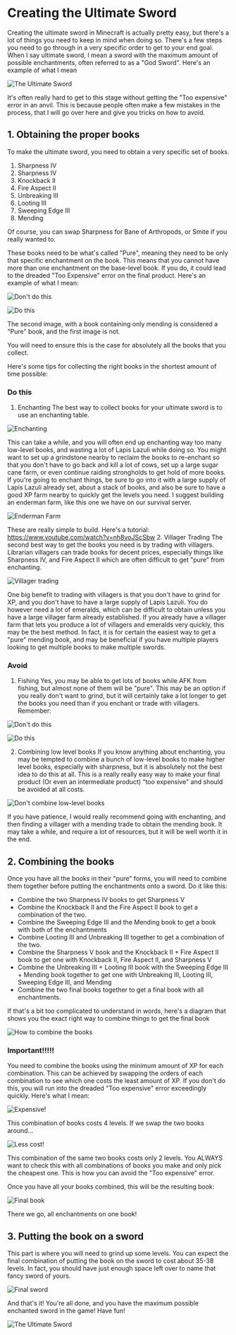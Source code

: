 # Creating the Ultimate Sword
Creating the ultimate sword in Minecraft is actually pretty easy, but there's a lot of things you need to keep in mind when doing so. There's a few steps you need to go through in a very specific order to get to your end goal. 
When I say ultimate sword, I mean a sword with the maximum amount of possible enchantments, often referred to as a "God Sword".  Here's an example of what I mean

![The Ultimate Sword](https://i.imgur.com/v1bJXuc.png)

It's often really hard to get to this stage without getting the "Too expensive" error in an anvil. This is because people often make a few mistakes in the process, that I will go over here and give you tricks on how to avoid.

## 1. Obtaining the proper books
To make the ultimate sword, you need to obtain a very specific set of books.

 1. Sharpness IV
 2. Sharpness IV
 3. Knockback II
 4. Fire Aspect II
 5. Unbreaking III
 6. Looting III
 7. Sweeping Edge III
 8. Mending

Of course, you can swap Sharpness for Bane of Arthropods, or Smite if you really wanted to.

These books need to be what's called "Pure", meaning they need to be only that specific enchantment on the book. This means that you cannot have more than one enchantment on the base-level book. If you do, it could lead to the dreaded "Too Expensive" error on the final product.
Here's an example of what I mean:

![Don't do this](https://i.imgur.com/xoqhAAV.png)

![Do this](https://i.imgur.com/jCd2aRy.png)

The second image, with a book containing only mending is considered a "Pure" book, and the first image is not.

You will need to ensure this is the case for absolutely all the books that you collect.

Here's some tips for collecting the right books in the shortest amount of time possible:

### Do this

1. Enchanting
The best way to collect books for your ultimate sword is to use an enchanting table.

![Enchanting](https://i.imgur.com/fPcLTXg.png)

This can take a while, and you will often end up enchanting way too many low-level books, and wasting a lot of Lapis Lazuli while doing so. You might want to set up a grindstone nearby to reclaim the books to re-enchant so that you don't have to go back and kill a lot of cows, set up a large sugar cane farm, or even continue raiding strongholds to get hold of more books.  If you're going to enchant things, be sure to go into it with a large supply of Lapis Lazuli already set, about a stack of books, and also be sure to have a good XP farm nearby to quickly get the levels you need.  I suggest building an enderman farm, like this one we have on our survival server.

![Enderman Farm](https://i.imgur.com/9lZfAqV.png)

These are really simple to build. Here's a tutorial: https://www.youtube.com/watch?v=nh8voJScSbw
2. Villager Trading
The second best way to get the books you need is by trading with villagers. Librarian villagers can trade books for decent prices, especially things like Sharpness IV, and Fire Aspect II which are often difficult to get "pure" from enchanting. 

![Villager trading](https://i.imgur.com/dvvTUZd.png)

One big benefit to trading with villagers is that you don't have to grind for XP, and you don't have to have a large supply of Lapis Lazuli. You do however need a lot of emeralds, which can be difficult to obtain unless you have a large villager farm already established. If you already have a villager farm that lets you produce a lot of villagers and emeralds very quickly, this may be the best method. In fact, it is for certain the easiest way to get a "pure" mending book, and may be beneficial if you have multiple players looking to get multiple books to make multiple swords.
### Avoid
1. Fishing
Yes, you may be able to get lots of books while AFK from fishing, but almost none of them will be "pure". This may be an option if you really don't want to grind, but it will certainly take a lot longer to get the books you need than if you enchant or trade with villagers.
Remember:

![Don't do this](https://i.imgur.com/xoqhAAV.png)

![Do this](https://i.imgur.com/jCd2aRy.png)

2. Combining low level books
If you know anything about enchanting, you may be tempted to combine a bunch of low-level books to make higher level books, especially with sharpness, but it is absolutely not the best idea to do this at all. This is a really really easy way to make your final product (Or even an intermediate product) "too expensive" and should be avoided at all costs.

![Don't combine low-level books](https://i.imgur.com/PaGuOQW.png)


If you have patience, I would really recommend going with enchanting, and then finding a villager with a mending trade to obtain the mending book. It may take a while, and require a lot of resources, but it will be well worth it in the end.

## 2. Combining the books
Once you have all the books in their "pure" forms, you will need to combine them together before putting the enchantments onto a sword.
Do it like this:

- Combine the two Sharpness IV books to get Sharpness V
 - Combine the Knockback II and the Fire Aspect II book to get a combination of the two.
 - Combine the Sweeping Edge III and the Mending book to get a book with both of the enchantments
 - Combine Looting III and Unbreaking III together to get a combination of the two.
 - Combine the Sharpness V book and the Knockback II + Fire Aspect II book to get one with Knockback II, Fire Aspect II, and Sharpness V
 - Combine the Unbreaking III + Looting III book with the Sweeping Edge III + Mending book together to get one with Unbreaking III, Looting III, Sweeping Edge III, and Mending
 - Combine the two final books together to get a final book with all enchantments.

If that's a bit too complicated to understand in words, here's a diagram that shows you the exact right way to combine things to get the final book

![How to combine the books](https://i.imgur.com/fMOLxDi.jpg)
### Important!!!!!
You need to combine the books using the minimum amount of XP for each combination. This can be achieved by swapping the orders of each combination to see which one costs the least amount of XP. If you don't do this, you will run into the dreaded "Too expensive" error exceedingly quickly. 
Here's what I mean:

![Expensive!](https://i.imgur.com/DHrKjHy.png)

This combination of books costs 4 levels. If we swap the two books around...

![Less cost!](https://i.imgur.com/pJtp3oW.png)

This combination of the same two books costs only 2 levels. You ALWAYS want to check this with all combinations of books you make and only pick the cheapest one. This is how you can avoid the "Too expensive" error.

Once you have all your books combined, this will be the resulting book:

![Final book](https://i.imgur.com/0EeNXFY.png)

There we go, all enchantments on one book!

## 3. Putting the book on a sword
This part is where you will need to grind up some levels. You can expect the final combination of putting the book on the sword to cost about 35-38 levels. In fact, you should have just enough space left over to name that fancy sword of yours.

![Final sword](https://i.imgur.com/BATwQSY.png)

And that's it! You're all done, and you have the maximum possible enchanted sword in the game! Have fun!

![The Ultimate Sword](https://i.imgur.com/v1bJXuc.png)
